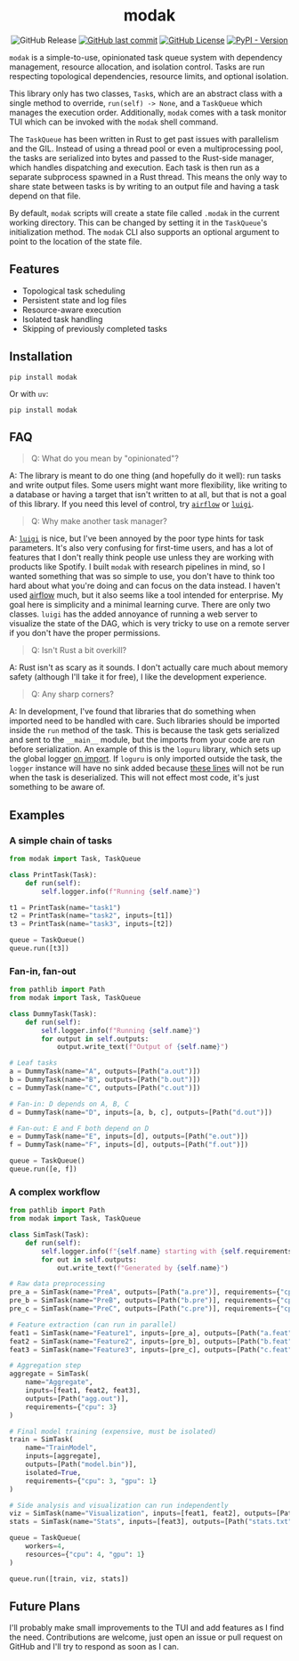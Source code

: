 <!-- markdownlint-disable MD033 MD041 -->
<p align="center">
  <h1 align="center">modak</h1>
</p>
<p align="center">
    <img alt="GitHub Release" src="https://img.shields.io/github/v/release/denehoffman/modak?style=for-the-badge&logo=github"></a>
  <a href="https://github.com/denehoffman/modak/commits/main/" alt="Latest Commits">
    <img alt="GitHub last commit" src="https://img.shields.io/github/last-commit/denehoffman/modak?style=for-the-badge&logo=github"></a>
  <a href="LICENSE-APACHE" alt="License">
    <img alt="GitHub License" src="https://img.shields.io/github/license/denehoffman/modak?style=for-the-badge"></a>
  <a href="https://pypi.org/project/modak/" alt="View project on PyPI">
  <img alt="PyPI - Version" src="https://img.shields.io/pypi/v/modak?style=for-the-badge&logo=python&logoColor=yellow&labelColor=blue"></a>
</p>

`modak` is a simple-to-use, opinionated task queue system with dependency
management, resource allocation, and isolation control. Tasks are run
respecting topological dependencies, resource limits, and optional isolation.

This library only has two classes, `Task`s, which are an abstract class with a
single method to override, `run(self) -> None`, and a `TaskQueue` which manages
the execution order. Additionally, `modak` comes with a task monitor TUI which
can be invoked with the `modak` shell command.

The `TaskQueue` has been written in Rust to get past issues with parallelism
and the GIL. Instead of using a thread pool or even a multiprocessing pool,
the tasks are serialized into bytes and passed to the Rust-side manager, which
handles dispatching and execution. Each task is then run as a separate subprocess
spawned in a Rust thread. This means the only way to share state between tasks is
by writing to an output file and having a task depend on that file.

By default, `modak` scripts will create a state file called `.modak` in the
current working directory. This can be changed by setting it in the `TaskQueue`'s
initialization method. The `modak` CLI also supports an optional argument to
point to the location of the state file.

## Features

- Topological task scheduling
- Persistent state and log files
- Resource-aware execution
- Isolated task handling
- Skipping of previously completed tasks

## Installation

```shell
pip install modak
```

Or with `uv`:

```shell
pip install modak
```

## FAQ

> Q: What do you mean by "opinionated"?

A: The library is meant to do one thing (and hopefully do it well): run tasks
and write output files. Some users might want more flexibility, like writing
to a database or having a target that isn't written to at all, but that is
not a goal of this library. If you need this level of control, try [`airflow`](https://airflow.apache.org/)
or [`luigi`](https://github.com/spotify/luigi).

> Q: Why make another task manager?

A: [`luigi`](https://github.com/spotify/luigi) is nice, but I've been annoyed by
the poor type hints for task parameters. It's also very confusing for
first-time users, and has a lot of features that I don't really think people
use unless they are working with products like Spotify. I built `modak` with
research pipelines in mind, so I wanted something that was so simple to use,
you don't have to think too hard about what you're doing and can focus on
the data instead. I haven't used [airflow](https://airflow.apache.org/) much,
but it also seems like a tool intended for enterprise. My goal here is
simplicity and a minimal learning curve. There are only two classes. `luigi`
has the added annoyance of running a web server to visualize the state of the
DAG, which is very tricky to use on a remote server if you don't have the
proper permissions.

> Q: Isn't Rust a bit overkill?

A: Rust isn't as scary as it sounds. I don't actually care much about memory
safety (although I'll take it for free), I like the development experience.

> Q: Any sharp corners?

A: In development, I've found that libraries that do something when imported
need to be handled with care. Such libraries should be imported inside the
`run` method of the task. This is because the task gets serialized and sent
to the `__main__` module, but the imports from your code are run before
serialization. An example of this is the `loguru` library, which sets
up the global logger [on import](https://github.com/Delgan/loguru/blob/a69bfc451413f71b81761a238db4b5833cf0a992/loguru/__init__.py#L18).
If `loguru` is only imported outside the task, the `logger` instance will have
no sink added because [these lines](https://github.com/Delgan/loguru/blob/a69bfc451413f71b81761a238db4b5833cf0a992/loguru/__init__.py#L31-L32)
will not be run when the task is deserialized. This will not effect most code,
it's just something to be aware of.

## Examples

### A simple chain of tasks

```python
from modak import Task, TaskQueue

class PrintTask(Task):
    def run(self):
        self.logger.info(f"Running {self.name}")

t1 = PrintTask(name="task1")
t2 = PrintTask(name="task2", inputs=[t1])
t3 = PrintTask(name="task3", inputs=[t2])

queue = TaskQueue()
queue.run([t3])
```

### Fan-in, fan-out

```python
from pathlib import Path
from modak import Task, TaskQueue

class DummyTask(Task):
    def run(self):
        self.logger.info(f"Running {self.name}")
        for output in self.outputs:
            output.write_text(f"Output of {self.name}")

# Leaf tasks
a = DummyTask(name="A", outputs=[Path("a.out")])
b = DummyTask(name="B", outputs=[Path("b.out")])
c = DummyTask(name="C", outputs=[Path("c.out")])

# Fan-in: D depends on A, B, C
d = DummyTask(name="D", inputs=[a, b, c], outputs=[Path("d.out")])

# Fan-out: E and F both depend on D
e = DummyTask(name="E", inputs=[d], outputs=[Path("e.out")])
f = DummyTask(name="F", inputs=[d], outputs=[Path("f.out")])

queue = TaskQueue()
queue.run([e, f])

```

### A complex workflow

```python
from pathlib import Path
from modak import Task, TaskQueue

class SimTask(Task):
    def run(self):
        self.logger.info(f"{self.name} starting with {self.requirements}")
        for out in self.outputs:
            out.write_text(f"Generated by {self.name}")

# Raw data preprocessing
pre_a = SimTask(name="PreA", outputs=[Path("a.pre")], requirements={"cpu": 1})
pre_b = SimTask(name="PreB", outputs=[Path("b.pre")], requirements={"cpu": 1})
pre_c = SimTask(name="PreC", outputs=[Path("c.pre")], requirements={"cpu": 1})

# Feature extraction (can run in parallel)
feat1 = SimTask(name="Feature1", inputs=[pre_a], outputs=[Path("a.feat")], requirements={"cpu": 2})
feat2 = SimTask(name="Feature2", inputs=[pre_b], outputs=[Path("b.feat")], requirements={"cpu": 2})
feat3 = SimTask(name="Feature3", inputs=[pre_c], outputs=[Path("c.feat")], requirements={"cpu": 2})

# Aggregation step
aggregate = SimTask(
    name="Aggregate",
    inputs=[feat1, feat2, feat3],
    outputs=[Path("agg.out")],
    requirements={"cpu": 3}
)

# Final model training (expensive, must be isolated)
train = SimTask(
    name="TrainModel",
    inputs=[aggregate],
    outputs=[Path("model.bin")],
    isolated=True,
    requirements={"cpu": 3, "gpu": 1}
)

# Side analysis and visualization can run independently
viz = SimTask(name="Visualization", inputs=[feat1, feat2], outputs=[Path("viz.png")], requirements={"cpu": 1})
stats = SimTask(name="Stats", inputs=[feat3], outputs=[Path("stats.txt")], requirements={"cpu": 1})

queue = TaskQueue(
    workers=4,
    resources={"cpu": 4, "gpu": 1}
)

queue.run([train, viz, stats])

```

## Future Plans

I'll probably make small improvements to the TUI and add features as I find the
need. Contributions are welcome, just open an issue or pull request on GitHub
and I'll try to respond as soon as I can.
